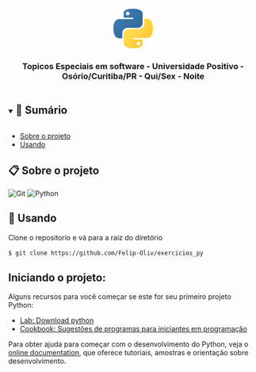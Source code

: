 <p align="center">
  <a href="https://github.com/Felip-Oliv/exercicios_py">
    <img src="assets/python.png" alt="python-logo" width="80" height="80">
  </a>
  
  <h3 align="center">
    Topicos Especiais em software - Universidade Positivo - Osório/Curitiba/PR - Qui/Sex - Noite
  </h3>

<details open="open">
  <summary><h2 style="display: inline-block">📜 Sumário</h2></summary>

- [Sobre o projeto](#sobre-o-projeto)
- [Usando](#usando)

</details>

<a name="sobre-o-projeto"></a>

## 📋 Sobre o projeto

<!-- TODO -->

![Git](https://img.shields.io/badge/git-%ffe912.svg?style=for-the-badge&logo=git&logoColor=white)
![Python](https://img.shields.io/badge/python-%ffe912.svg?style=for-the-badge&logo=python&logoColor=%243BC8)

<a name="usando"></a>

## 🏁 Usando

Clone o repositorio e vá para a raiz do diretório

```bash
$ git clone https://github.com/Felip-Oliv/exercicios_py

```
## Iniciando o projeto:

Alguns recursos para você começar se este for seu primeiro projeto Python:

- [Lab: Download python](https://www.python.org/ftp/python/3.11.5/python-3.11.5-amd64.exe)
- [Cookbook: Sugestões de programas para iniciantes em programação](https://wiki.python.org.br/ListaDeExercicios)

Para obter ajuda para começar com o desenvolvimento do Python, veja o
[online documentation]( https://www.python.org/doc/), que oferece tutoriais,
amostras e orientação sobre desenvolvimento.

